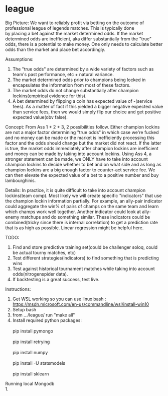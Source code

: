 # league


Big Picture:
We want to reliably profit via betting on the outcome of professional league of legends matches. This is typically done       
by placing a bet against the market determined odds. If the market determined odds are inefficient, aka differ substantially from the "true" odds, there is a potential to make money. One only needs to calculate better odds than the market and place bet accordingly.                           
                                                                                                                                                                                                                                                         
Assumptions:
1. The "true odds" are determined by a wide variety of factors such as team's past performance, etc + natural variance. 
2. The market determined odds prior to champions being locked in encapsulates the information from most of these factors.
3. The market odds do not change substantially after champion lockins(empirical evidence for this).
4. A bet determined by flipping a coin has expected value of -(service fees). As a matter of fact if this yielded a bigger negative expected value than service fees, then we would simply flip our choice and get positive expected value(obv false).


Concept:
From Ass 1 + 2 + 3, 2 possibilities follow. Either champion lockins are not a major factor determining "true odds" in which case we're fucked and no money can be made or the market is inefficiently processing this factor and the odds should change but the market did not react. If the latter is true, the market odds immediately after champion lockins are inefficient and money can be made by taking into account lockins. Using Ass 4, a stronger statement can be made, we ONLY have to take into account champion lockins to decide whether to bet and on what side and as long as champion lockins are a big enough factor to counter-act service fee. We can then elevate the expected value of a bet to a positive number and buy lambourghinis.
                                                                                                                                                                                                                                                                                                                                                                                                                                                                                                 
Details:
In practice, it is quite difficult to take into account champion lockins(team comp). Most likely we will create specific "indicators" that use the champion lockin information partially. For example, an ally-pair indicator could aggregate the win% of pairs of champs on the same team and learn which champs work well together. Another indicator could look at ally-enemy matchups and do something similar. These indicators could be combined(tricky since there is internal correlation) to get a prediction rate that is as high as possible. Linear regression might be helpful here.

TODO:
1. Find and store predictive training set(could be challenger soloq, could be actual tourny matches, etc)
2. Test different strategies(indicators) to find something that is predicting wins
3. Test against historical tournament matches while taking into account odds(nitrogenspider data).
4. If backtesting is a great success, test live.
                                                                                                                                                                                                                                                                                                                                                                
                                                                                                                              
Instructions:                                                                                                                 
1. Get WSL working so you can use linux bash : https://msdn.microsoft.com/en-us/commandline/wsl/install-win10                 
2. Setup bash                                                                                                                 
3. from .../league/ run "make all"                                                                                            
4. Install required python packages:<br />                                                                                    
        pip install pymongo <br />                                                                                            
        pip install retrying <br />                                                                                           
        pip install numpy <br />                                                                                              
        pip install -U statsmodels <br />                                                                                     
        pip install sklearn <br />                                                                                            
                                                                                                                              
Running local Mongodb                                                                                                         
1.                                                                                                                            
